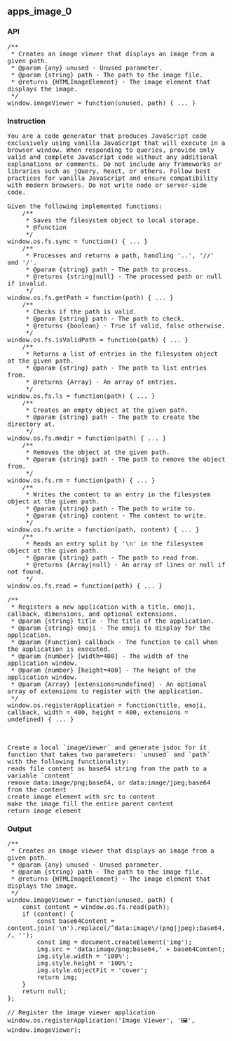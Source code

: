 ## apps_image_0
### API
<pre style='text-wrap: wrap'>/**
 * Creates an image viewer that displays an image from a given path.
 * @param {any} unused - Unused parameter.
 * @param {string} path - The path to the image file.
 * @returns {HTMLImageElement} - The image element that displays the image.
 */
window.imageViewer = function(unused, path) { ... }
</pre>
### Instruction
<pre style='text-wrap: wrap'>
You are a code generator that produces JavaScript code exclusively using vanilla JavaScript that will execute in a browser window. When responding to queries, provide only valid and complete JavaScript code without any additional explanations or comments. Do not include any frameworks or libraries such as jQuery, React, or others. Follow best practices for vanilla JavaScript and ensure compatibility with modern browsers. Do not write node or server-side code.

Given the following implemented functions:
    /**
     * Saves the filesystem object to local storage.
     * @function
     */
window.os.fs.sync = function() { ... }
    /**
     * Processes and returns a path, handling '..', '//' and '/'.
     * @param {string} path - The path to process.
     * @returns {string|null} - The processed path or null if invalid.
     */
window.os.fs.getPath = function(path) { ... }
    /**
     * Checks if the path is valid.
     * @param {string} path - The path to check.
     * @returns {boolean} - True if valid, false otherwise.
     */
window.os.fs.isValidPath = function(path) { ... }
    /**
     * Returns a list of entries in the filesystem object at the given path.
     * @param {string} path - The path to list entries from.
     * @returns {Array} - An array of entries.
     */
window.os.fs.ls = function(path) { ... }
    /**
     * Creates an empty object at the given path.
     * @param {string} path - The path to create the directory at.
     */
window.os.fs.mkdir = function(path) { ... }
    /**
     * Removes the object at the given path.
     * @param {string} path - The path to remove the object from.
     */
window.os.fs.rm = function(path) { ... }
    /**
     * Writes the content to an entry in the filesystem object at the given path.
     * @param {string} path - The path to write to.
     * @param {string} content - The content to write.
     */
window.os.fs.write = function(path, content) { ... }
    /**
     * Reads an entry split by '\n' in the filesystem object at the given path.
     * @param {string} path - The path to read from.
     * @returns {Array|null} - An array of lines or null if not found.
     */
window.os.fs.read = function(path) { ... }

/**
 * Registers a new application with a title, emoji, callback, dimensions, and optional extensions.
 * @param {string} title - The title of the application.
 * @param {string} emoji - The emoji to display for the application.
 * @param {Function} callback - The function to call when the application is executed.
 * @param {number} [width=400] - The width of the application window.
 * @param {number} [height=400] - The height of the application window.
 * @param {Array} [extensions=undefined] - An optional array of extensions to register with the application.
 */
window.os.registerApplication = function(title, emoji, callback, width = 400, height = 400, extensions = undefined) { ... }



Create a local `imageViewer` and generate jsdoc for it function that takes two parameters: `unused` and `path`  with the following functionality:
reads file content as base64 string from the path to a variable `content`
remove data:image/png;base64, or data:image/jpeg;base64 from the content
create image element with src to content
make the image fill the entire parent content
return image element
</pre>
### Output
<pre style='text-wrap: wrap'>/**
 * Creates an image viewer that displays an image from a given path.
 * @param {any} unused - Unused parameter.
 * @param {string} path - The path to the image file.
 * @returns {HTMLImageElement} - The image element that displays the image.
 */
window.imageViewer = function(unused, path) {
    const content = window.os.fs.read(path);
    if (content) {
        const base64Content = content.join('\n').replace(/^data:image\/(png|jpeg);base64,/, '');
        const img = document.createElement('img');
        img.src = 'data:image/png;base64,' + base64Content;
        img.style.width = '100%';
        img.style.height = '100%';
        img.style.objectFit = 'cover';
        return img;
    }
    return null;
};

// Register the image viewer application
window.os.registerApplication('Image Viewer', '🖼️', window.imageViewer);
</pre>
